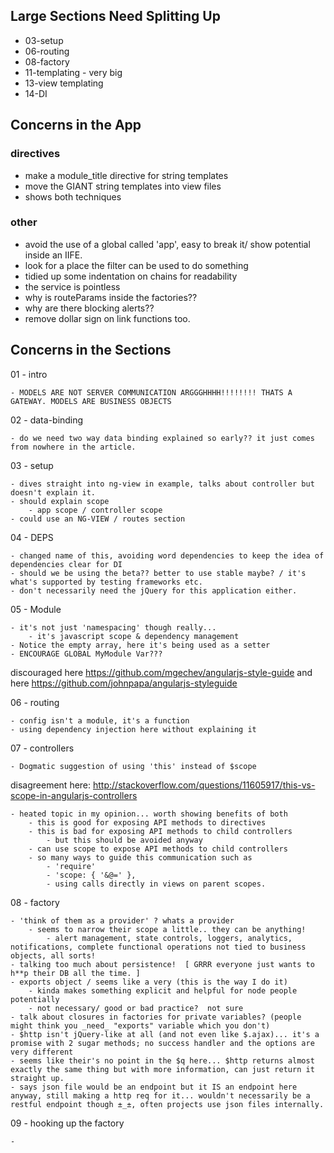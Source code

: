 ## Large Sections Need Splitting Up
* 03-setup
* 06-routing
* 08-factory
* 11-templating - very big
* 13-view templating
* 14-DI

## Concerns in the App
### directives
- make a module_title directive for string templates
- move the GIANT string templates into view files
- shows both techniques

### other
- avoid the use of a global called 'app', easy to break it/ show potential inside an IIFE.
- look for a place the filter can be used to do something
- tidied up some indentation on chains for readability
- the service is pointless
- why is routeParams inside the factories??
- why are there blocking alerts??
- remove dollar sign on link functions too.

## Concerns in the Sections

01 - intro

    - MODELS ARE NOT SERVER COMMUNICATION ARGGGHHHH!!!!!!!! THATS A GATEWAY. MODELS ARE BUSINESS OBJECTS

02 - data-binding

    - do we need two way data binding explained so early?? it just comes from nowhere in the article.

03 - setup

    - dives straight into ng-view in example, talks about controller but doesn't explain it.
    - should explain scope
        - app scope / controller scope
    - could use an NG-VIEW / routes section

04 - DEPS 

    - changed name of this, avoiding word dependencies to keep the idea of dependencies clear for DI
    - should we be using the beta?? better to use stable maybe? / it's what's supported by testing frameworks etc.
    - don't necessarily need the jQuery for this application either.

05 - Module

    - it's not just 'namespacing' though really... 
        - it's javascript scope & dependency management 
    - Notice the empty array, here it's being used as a setter
    - ENCOURAGE GLOBAL MyModule Var???

discouraged here https://github.com/mgechev/angularjs-style-guide
and here https://github.com/johnpapa/angularjs-styleguide

06 - routing

    - config isn't a module, it's a function
    - using dependency injection here without explaining it

07 - controllers

    - Dogmatic suggestion of using 'this' instead of $scope
disagreement here: http://stackoverflow.com/questions/11605917/this-vs-scope-in-angularjs-controllers
    
    - heated topic in my opinion... worth showing benefits of both
        - this is good for exposing API methods to directives
        - this is bad for exposing API methods to child controllers
            - but this should be avoided anyway
        - can use scope to expose API methods to child controllers
        - so many ways to guide this communication such as 
            - 'require'
            - 'scope: { '&@=' },
            - using calls directly in views on parent scopes.

08 - factory

    - 'think of them as a provider' ? whats a provider
        - seems to narrow their scope a little.. they can be anything!
            - alert management, state controls, loggers, analytics, notifications, complete functional operations not tied to business objects, all sorts!
    - talking too much about persistence!  [ GRRR everyone just wants to h**p their DB all the time. ]
    - exports object / seems like a very (this is the way I do it)
        - kinda makes something explicit and helpful for node people potentially
        - not necessary/ good or bad practice?  not sure
    - talk about closures in factories for private variables? (people might think you _need_ "exports" variable which you don't)
    - $http isn't jQuery-like at all (and not even like $.ajax)... it's a promise with 2 sugar methods; no success handler and the options are very different
    - seems like their's no point in the $q here... $http returns almost exactly the same thing but with more information, can just return it straight up.
    - says json file would be an endpoint but it IS an endpoint here anyway, still making a http req for it... wouldn't necessarily be a restful endpoint though ±_±, often projects use json files internally.

09 - hooking up the factory

    -


